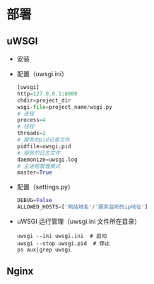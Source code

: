 # 部署



## uWSGI

+ 安装

+ 配置（uwsgi.ini）

  ```python
  [uwsgi]
  http=127.0.0.1:8000
  chdir=project_dir
  wsgi-file=project_name/wsgi.py
  # 进程
  process=4
  # 线程
  threads=2
  # 服务的pid记录文件
  pidfile=uwsgi.pid
  # 服务的日志文件
  daemonize=uwsgi.log
  # 主进程管理模式
  master=True
  ```

+ 配置（settings.py）

  ```python
  DEBUG=False
  ALLOWED_HOSTS=['网站域名'/'服务监听的ip地址']
  ```

+ uWSGI 运行管理（uwsgi.ini 文件所在目录）

  ```
  uwsgi --ini uwsgi.ini  # 启动
  uwsgi --stop uwsgi.pid  # 停止 
  ps aux|grep uwsgi
  ```



## Nginx


